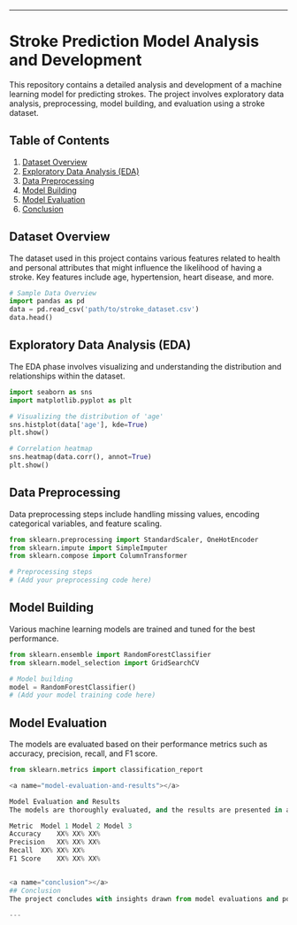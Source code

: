



---

# Stroke Prediction Model Analysis and Development

This repository contains a detailed analysis and development of a machine learning model for predicting strokes. The project involves exploratory data analysis, preprocessing, model building, and evaluation using a stroke dataset.

## Table of Contents
1. [Dataset Overview](#dataset-overview)
2. [Exploratory Data Analysis (EDA)](#exploratory-data-analysis-eda)
3. [Data Preprocessing](#data-preprocessing)
4. [Model Building](#model-building)
5. [Model Evaluation](#model-evaluation)
6. [Conclusion](#conclusion)

<a name="dataset-overview"></a>
## Dataset Overview
The dataset used in this project contains various features related to health and personal attributes that might influence the likelihood of having a stroke. Key features include age, hypertension, heart disease, and more.

```python
# Sample Data Overview
import pandas as pd
data = pd.read_csv('path/to/stroke_dataset.csv')
data.head()
```

<a name="exploratory-data-analysis-eda"></a>
## Exploratory Data Analysis (EDA)
The EDA phase involves visualizing and understanding the distribution and relationships within the dataset.

```python
import seaborn as sns
import matplotlib.pyplot as plt

# Visualizing the distribution of 'age'
sns.histplot(data['age'], kde=True)
plt.show()

# Correlation heatmap
sns.heatmap(data.corr(), annot=True)
plt.show()
```

<a name="data-preprocessing"></a>
## Data Preprocessing
Data preprocessing steps include handling missing values, encoding categorical variables, and feature scaling.

```python
from sklearn.preprocessing import StandardScaler, OneHotEncoder
from sklearn.impute import SimpleImputer
from sklearn.compose import ColumnTransformer

# Preprocessing steps
# (Add your preprocessing code here)
```

<a name="model-building"></a>
## Model Building
Various machine learning models are trained and tuned for the best performance.

```python
from sklearn.ensemble import RandomForestClassifier
from sklearn.model_selection import GridSearchCV

# Model building
model = RandomForestClassifier()
# (Add your model training code here)
```

<a name="model-evaluation"></a>
## Model Evaluation
The models are evaluated based on their performance metrics such as accuracy, precision, recall, and F1 score.

```python
from sklearn.metrics import classification_report

<a name="model-evaluation-and-results"></a>

Model Evaluation and Results
The models are thoroughly evaluated, and the results are presented in a clear and concise manner, showcasing the effectiveness of the chosen approach.

Metric	Model 1	Model 2	Model 3
Accuracy	XX%	XX%	XX%
Precision	XX%	XX%	XX%
Recall	XX%	XX%	XX%
F1 Score	XX%	XX%	XX%


<a name="conclusion"></a>
## Conclusion
The project concludes with insights drawn from model evaluations and potential steps for further improvements.

---


